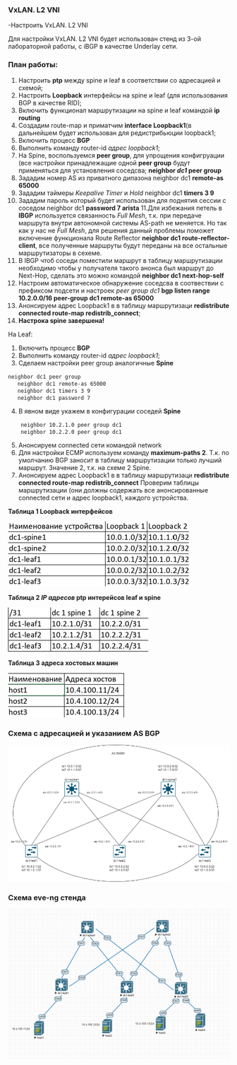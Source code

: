 ### **VxLAN. L2 VNI**

-Настроить VxLAN. L2 VNI

Для настройки VxLAN. L2 VNI будет использован стенд из 3-ой лабораторной работы, с iBGP в качестве Underlay сети.

### **План работы:**
1. Настроить **ptp** между spine и leaf в соответствии со адресацией и схемой;
2. Настроить **Loopback** интерфейсы на spine и leaf (для использования BGP в качестве RID);
3. Включить функционал маршрутизации на spine и leaf командой **ip routing**
4. Создадим route-map и приматчим **interface Loopback1**(в дальнейшем будет использован для редистрибьюции loopback1;
5. Включить процесс **BGP**
6. Выполнить команду router-id *адрес loopback1*;
7. На Spine, воспользуемся **peer group**, для упрощения конфигруации (все настройки принадлежащие одной **peer group** будут применяться для установления соседсва; **neighbor *dc1* peer group**
8. Зададим номер AS из приватного дипазона  neighbor dc1 **remote-as 65000**
9. Зададим таймеры *Keepalive Timer* и *Hold* neighbor dc1 **timers 3 9**
10. Зададим пароль который будет использован для поднятия сессии с соседом neighbor dc1 **password 7 arista**
11.Для избежания петель в **IBGP** используется связанность *Full Mesh*, т.к. при передаче маршрута внутри автономной системы AS-path не меняется. Но так как у нас не *Full Mesh*, для решения данный проблемы поможет включение функционала Route Reflector **neighbor dc1 route-reflector-client**, все полученные маршруты будут переданы на все остальные маршрутизаторы в сехеме.
12. В IBGP чтоб соседи поместили маршрут в таблицу маршрутизации необходимо чтобы у получателя такого анонса был маршрут до Next-Hop, сделать это можно командой **neighbor dc1 next-hop-self**
13. Настроим автоматическое обнаружение соседсва в соотвествии с префиксом подсети и настроек *peer group dc1* **bgp listen range 10.2.0.0/16 peer-group dc1 remote-as 65000**
14. Анонсируем адрес Loopback1 в в таблицу маршрутизаци **redistribute connected route-map redistrib_connect**;
15. **Настрока spine завершена!**

На Leaf:
1. Включить процесс **BGP**
2. Выполнить команду router-id *адрес loopback1*;
3. Cделаем настройки peer group аналогичные **Spine**
```
neighbor dc1 peer group
   neighbor dc1 remote-as 65000
   neighbor dc1 timers 3 9
   neighbor dc1 password 7
```
4. В явном виде укажем в конфигурации соседей **Spine**
```
    neighbor 10.2.1.0 peer group dc1
    neighbor 10.2.2.0 peer group dc1
```
5. Анонсируем connected сети командой network
6. Для настройки ECMP используем команду **maximum-paths 2**. Т.к. по умолчанию BGP заносит в таблицу маршрутизации только лучший маршрут. Значение 2, т.к. на схеме 2 Spine.
7. Анонсируем адрес Loopback1 в в таблицу маршрутизаци **redistribute connected route-map redistrib_connect**
Проверим таблицы маршрутизации (они должны содержать все анонсированные connected сети и адрес loopback1, каждого устройства.  


**Таблица 1 Loopback интерфейсов**
  
![](https://github.com/OneEyedDrake/otus-dc-net/blob/main/labs/lab04/addres%20loopback.png)

**Таблица 2 *IP адресов* ptp интерейсов leaf и spine**

![](https://github.com/OneEyedDrake/otus-dc-net/blob/main/labs/lab04/ptp%20network.png)

**Таблица 3 адреса хостовых машин**

![](https://github.com/OneEyedDrake/otus-dc-net/blob/main/labs/lab04/add%20hosts.png)

### **Cхема с адресацией и указанием AS BGP**

![](https://github.com/OneEyedDrake/otus-dc-net/blob/main/labs/lab04/as%2065000.png)

### **Cхема eve-ng стенда**
![](https://github.com/OneEyedDrake/otus-dc-net/blob/main/labs/lab04/eve-ng-scheme.png)
